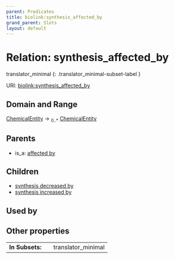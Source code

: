 ```yaml
---
parent: Predicates
title: biolink:synthesis_affected_by
grand_parent: Slots
layout: default
---
```


# Relation: synthesis_affected_by

translator_minimal
{: .translator_minimal-subset-label }




URI: [biolink:synthesis_affected_by](https://w3id.org/biolink/vocab/synthesis_affected_by)

## Domain and Range

[ChemicalEntity](ChemicalEntity.md) ->  <sub>0..\*</sub> [ChemicalEntity](ChemicalEntity.md)

## Parents

 *  is_a: [affected by](affected_by.md)

## Children

 *  [synthesis decreased by](synthesis_decreased_by.md)
 *  [synthesis increased by](synthesis_increased_by.md)

## Used by


## Other properties

|  |  |  |
| --- | --- | --- |
| **In Subsets:** | | translator_minimal |

